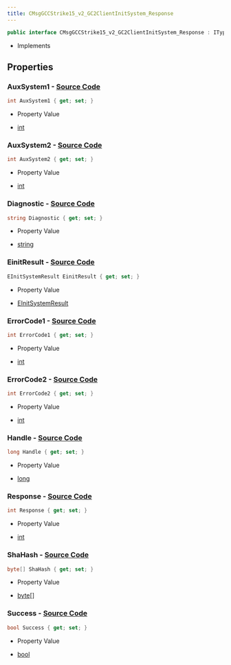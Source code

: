 ```yaml
---
title: CMsgGCCStrike15_v2_GC2ClientInitSystem_Response
---
```


```csharp
public interface CMsgGCCStrike15_v2_GC2ClientInitSystem_Response : ITypedProtobuf<CMsgGCCStrike15_v2_GC2ClientInitSystem_Response>, INativeHandle
```

- Implements

## Properties

### **AuxSystem1** - [Source Code](https://github.com/swiftly-solution/swiftlys2/blob/main/managed/src/SwiftlyS2.Generated/Protobufs/Interfaces/CMsgGCCStrike15_v2_GC2ClientInitSystem_Response.cs#L37)

```csharp
int AuxSystem1 { get; set; }
```

- Property Value

- [int](https://learn.microsoft.com/dotnet/api/system.int32)

### **AuxSystem2** - [Source Code](https://github.com/swiftly-solution/swiftlys2/blob/main/managed/src/SwiftlyS2.Generated/Protobufs/Interfaces/CMsgGCCStrike15_v2_GC2ClientInitSystem_Response.cs#L40)

```csharp
int AuxSystem2 { get; set; }
```

- Property Value

- [int](https://learn.microsoft.com/dotnet/api/system.int32)

### **Diagnostic** - [Source Code](https://github.com/swiftly-solution/swiftlys2/blob/main/managed/src/SwiftlyS2.Generated/Protobufs/Interfaces/CMsgGCCStrike15_v2_GC2ClientInitSystem_Response.cs#L16)

```csharp
string Diagnostic { get; set; }
```

- Property Value

- [string](https://learn.microsoft.com/dotnet/api/system.string)

### **EinitResult** - [Source Code](https://github.com/swiftly-solution/swiftlys2/blob/main/managed/src/SwiftlyS2.Generated/Protobufs/Interfaces/CMsgGCCStrike15_v2_GC2ClientInitSystem_Response.cs#L34)

```csharp
EInitSystemResult EinitResult { get; set; }
```

- Property Value

- [EInitSystemResult](/docs/api/shared/protobufdefinitions/einitsystemresult)

### **ErrorCode1** - [Source Code](https://github.com/swiftly-solution/swiftlys2/blob/main/managed/src/SwiftlyS2.Generated/Protobufs/Interfaces/CMsgGCCStrike15_v2_GC2ClientInitSystem_Response.cs#L25)

```csharp
int ErrorCode1 { get; set; }
```

- Property Value

- [int](https://learn.microsoft.com/dotnet/api/system.int32)

### **ErrorCode2** - [Source Code](https://github.com/swiftly-solution/swiftlys2/blob/main/managed/src/SwiftlyS2.Generated/Protobufs/Interfaces/CMsgGCCStrike15_v2_GC2ClientInitSystem_Response.cs#L28)

```csharp
int ErrorCode2 { get; set; }
```

- Property Value

- [int](https://learn.microsoft.com/dotnet/api/system.int32)

### **Handle** - [Source Code](https://github.com/swiftly-solution/swiftlys2/blob/main/managed/src/SwiftlyS2.Generated/Protobufs/Interfaces/CMsgGCCStrike15_v2_GC2ClientInitSystem_Response.cs#L31)

```csharp
long Handle { get; set; }
```

- Property Value

- [long](https://learn.microsoft.com/dotnet/api/system.int64)

### **Response** - [Source Code](https://github.com/swiftly-solution/swiftlys2/blob/main/managed/src/SwiftlyS2.Generated/Protobufs/Interfaces/CMsgGCCStrike15_v2_GC2ClientInitSystem_Response.cs#L22)

```csharp
int Response { get; set; }
```

- Property Value

- [int](https://learn.microsoft.com/dotnet/api/system.int32)

### **ShaHash** - [Source Code](https://github.com/swiftly-solution/swiftlys2/blob/main/managed/src/SwiftlyS2.Generated/Protobufs/Interfaces/CMsgGCCStrike15_v2_GC2ClientInitSystem_Response.cs#L19)

```csharp
byte[] ShaHash { get; set; }
```

- Property Value

- [byte](https://learn.microsoft.com/dotnet/api/system.byte)[]

### **Success** - [Source Code](https://github.com/swiftly-solution/swiftlys2/blob/main/managed/src/SwiftlyS2.Generated/Protobufs/Interfaces/CMsgGCCStrike15_v2_GC2ClientInitSystem_Response.cs#L13)

```csharp
bool Success { get; set; }
```

- Property Value

- [bool](https://learn.microsoft.com/dotnet/api/system.boolean)


